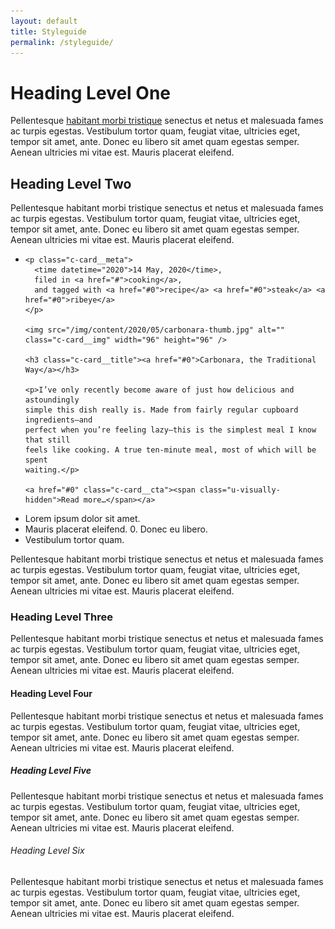 ```yaml
---
layout: default
title: Styleguide
permalink: /styleguide/
---
```


# Heading Level One

Pellentesque [habitant morbi tristique](#0) senectus et netus et malesuada fames
ac turpis egestas. Vestibulum tortor quam, feugiat vitae, ultricies eget, tempor
sit amet, ante. Donec eu libero sit amet quam egestas semper. Aenean ultricies
mi vitae est. Mauris placerat eleifend.

## Heading Level Two

Pellentesque habitant morbi tristique senectus et netus et malesuada fames ac
turpis egestas. Vestibulum tortor quam, feugiat vitae, ultricies eget, tempor
sit amet, ante. Donec eu libero sit amet quam egestas semper. Aenean ultricies
mi vitae est. Mauris placerat eleifend.

<ul class="c-card-list">
  <li class="c-card">

    <p class="c-card__meta">
      <time datetime="2020">14 May, 2020</time>,
      filed in <a href="#">cooking</a>,
      and tagged with <a href="#0">recipe</a> <a href="#0">steak</a> <a href="#0">ribeye</a>
    </p>

    <img src="/img/content/2020/05/carbonara-thumb.jpg" alt="" class="c-card__img" width="96" height="96" />

    <h3 class="c-card__title"><a href="#0">Carbonara, the Traditional Way</a></h3>

    <p>I’ve only recently become aware of just how delicious and astoundingly
    simple this dish really is. Made from fairly regular cupboard ingredients—and
    perfect when you’re feeling lazy—this is the simplest meal I know that still
    feels like cooking. A true ten-minute meal, most of which will be spent
    waiting.</p>

    <a href="#0" class="c-card__cta"><span class="u-visually-hidden">Read more…</span></a>

  </li>
</ul>

* Lorem ipsum dolor sit amet.
* Mauris placerat eleifend.
  0. Donec eu libero.
* Vestibulum tortor quam.

Pellentesque habitant morbi tristique senectus et netus et malesuada fames ac
turpis egestas. Vestibulum tortor quam, feugiat vitae, ultricies eget, tempor
sit amet, ante. Donec eu libero sit amet quam egestas semper. Aenean ultricies
mi vitae est. Mauris placerat eleifend.

### Heading Level Three

Pellentesque habitant morbi tristique senectus et netus et malesuada fames ac
turpis egestas. Vestibulum tortor quam, feugiat vitae, ultricies eget, tempor
sit amet, ante. Donec eu libero sit amet quam egestas semper. Aenean ultricies
mi vitae est. Mauris placerat eleifend.

#### Heading Level Four

Pellentesque habitant morbi tristique senectus et netus et malesuada fames ac
turpis egestas. Vestibulum tortor quam, feugiat vitae, ultricies eget, tempor
sit amet, ante. Donec eu libero sit amet quam egestas semper. Aenean ultricies
mi vitae est. Mauris placerat eleifend.

##### Heading Level Five

Pellentesque habitant morbi tristique senectus et netus et malesuada fames ac
turpis egestas. Vestibulum tortor quam, feugiat vitae, ultricies eget, tempor
sit amet, ante. Donec eu libero sit amet quam egestas semper. Aenean ultricies
mi vitae est. Mauris placerat eleifend.

###### Heading Level Six

Pellentesque habitant morbi tristique senectus et netus et malesuada fames ac
turpis egestas. Vestibulum tortor quam, feugiat vitae, ultricies eget, tempor
sit amet, ante. Donec eu libero sit amet quam egestas semper. Aenean ultricies
mi vitae est. Mauris placerat eleifend.
